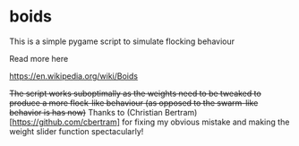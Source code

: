 # boids

This is a simple pygame script to simulate flocking behaviour

Read more here

https://en.wikipedia.org/wiki/Boids

~~The script works suboptimally as the weights need to be tweaked to produce a more flock-like behaviour (as opposed to the swarm-like behavior is has now)~~ Thanks to (Christian Bertram)[https://github.com/cbertram] for fixing my obvious mistake and making the weight slider function spectacularly!
